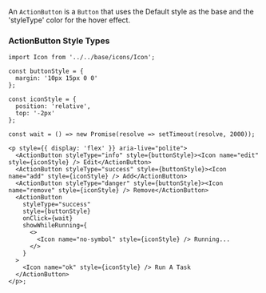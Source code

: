 An `ActionButton` is a `Button` that uses the Default style as the base and the 'styleType' color for the hover effect.

### ActionButton Style Types

```
import Icon from '../../base/icons/Icon';

const buttonStyle = {
  margin: '10px 15px 0 0'
};

const iconStyle = {
  position: 'relative',
  top: '-2px'
};

const wait = () => new Promise(resolve => setTimeout(resolve, 2000));

<p style={{ display: 'flex' }} aria-live="polite">
  <ActionButton styleType="info" style={buttonStyle}><Icon name="edit" style={iconStyle} /> Edit</ActionButton>
  <ActionButton styleType="success" style={buttonStyle}><Icon name="add" style={iconStyle} /> Add</ActionButton>
  <ActionButton styleType="danger" style={buttonStyle}><Icon name="remove" style={iconStyle} /> Remove</ActionButton>
  <ActionButton
    styleType="success"
    style={buttonStyle}
    onClick={wait}
    showWhileRunning={
      <>
        <Icon name="no-symbol" style={iconStyle} /> Running...
      </>
    }
  >
    <Icon name="ok" style={iconStyle} /> Run A Task
  </ActionButton>
</p>;
```
